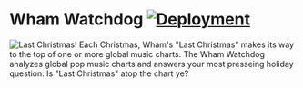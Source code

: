 # Wham Watchdog [![Deployment](https://github.com/mjamesharmon/wham-watchdog/actions/workflows/build-and-deploy.yml/badge.svg)](https://github.com/mjamesharmon/wham-watchdog/actions/workflows/build-and-deploy.yml)

![Last Christmas!](https://mjamesharmon.github.io/wham-watchdog/web/assets/img/last_christmas.jpeg)
Each Christmas, Wham's "Last Christmas" makes its way to the top of one or more global music charts.  The Wham Watchdog analyzes global pop music charts and answers your most presseing holiday question: Is "Last Christmas" atop the chart ye?

